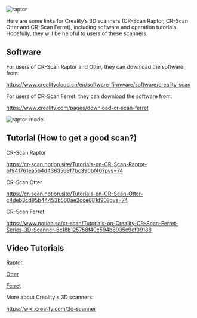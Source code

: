 ![raptor](https://cr-scan.notion.site/image/https%3A%2F%2Fprod-files-secure.s3.us-west-2.amazonaws.com%2Fe809159e-6c03-4a12-865c-4ce88e99d8d5%2Fd00089f0-58f3-40bf-8497-0bb82d2fb4b0%2FUntitled.png?table=block&id=9dd89276-ae5d-4dd1-bc2a-138cebbaa6e4&spaceId=e809159e-6c03-4a12-865c-4ce88e99d8d5&width=2000&userId=&cache=v2)

Here are some links for Creality’s 3D scanners (CR-Scan Raptor, CR-Scan Otter and CR-Scan Ferret), including software and operation tutorials. Hopefully, they will be helpful to users of these scanners.

## Software

For users of CR-Scan Raptor and Otter, they can download the software from:

https://www.crealitycloud.cn/en/software-firmware/software/creality-scan

For users of CR-Scan Ferret, they can download the software from:

https://www.creality.com/pages/download-cr-scan-ferret

![raptor-model](https://cr-scan.notion.site/image/https%3A%2F%2Fprod-files-secure.s3.us-west-2.amazonaws.com%2Fe809159e-6c03-4a12-865c-4ce88e99d8d5%2F649b4e1f-8222-456c-8e67-ff219e03a367%2FUntitled.png?table=block&id=62536703-8e51-4e3a-8f93-ee359316ae12&spaceId=e809159e-6c03-4a12-865c-4ce88e99d8d5&width=2000&userId=&cache=v2)

## Tutorial (How to get a good scan?)
CR-Scan Raptor

https://cr-scan.notion.site/Tutorials-on-CR-Scan-Raptor-bf941761ea5b4d4383569f7bc390bf40?pvs=74

CR-Scan Otter

https://cr-scan.notion.site/Tutorials-on-CR-Scan-Otter-c4deb3cd95b44453b560ae2cce681d90?pvs=74


CR-Scan Ferret

https://www.notion.so/cr-scan/Tutorials-on-Creality-CR-Scan-Ferret-Series-3D-Scanner-6c18b125758f40c594b8935c9ef09188

## Video Tutorials

[Raptor](https://www.youtube.com/playlist?list=PL6oK7YUSEc4_c1X9X5R1nfKhNnTw-1CSl)

[Otter](https://www.youtube.com/playlist?list=PL6oK7YUSEc48cBuNxOoY3ob0hcuy-hMVn)

[Ferret](https://www.youtube.com/playlist?list=PL6oK7YUSEc48zhw6Lj8JTTIsij62TGEoE)


More about Creality's 3D scanners:

https://wiki.creality.com/3d-scanner


